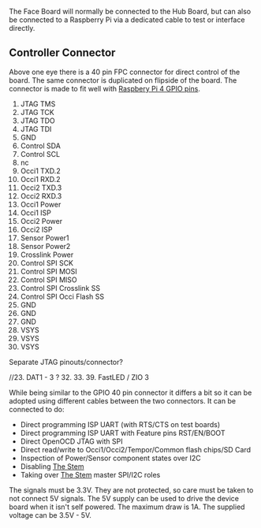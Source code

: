 The Face Board will normally be connected to the Hub Board, but can also be connected to a Raspberry Pi 
via a dedicated cable to test or interface directly.


## Controller Connector

Above one eye there is a 40 pin FPC connector for direct control of the board.
The same connector is duplicated on flipside of the board.
The connector is made to fit well with [Raspbery Pi 4 GPIO pins](https://elinux.org/RPi_BCM2711_GPIOs#I2CSL_SCL_SCLK).

1. JTAG TMS
2. JTAG TCK
3. JTAG TDO
4. JTAG TDI
5. GND
6. Control SDA
7. Control SCL
8. nc
9. Occi1 TXD.2
10. Occi1 RXD.2
11. Occi2 TXD.3
12. Occi2 RXD.3
13. Occi1 Power
14. Occi1 ISP
15. Occi2 Power
16. Occi2 ISP
17. Sensor Power1
18. Sensor Power2
19. Crosslink Power
20. Control SPI SCK
21. Control SPI MOSI
22. Control SPI MISO
23. Control SPI Crosslink SS
24. Control SPI Occi Flash SS
25.  GND
26.  GND
27.  GND
28. VSYS
29. VSYS
30. VSYS

Separate JTAG pinouts/connector?

//23. DAT1 - 3 ?
32. 
33. 
39. FastLED / ZIO 3


While being similar to the GPIO 40 pin connector it differs a bit so it can be adopted using different cables between the two connectors. It can be connected to do:

- Direct programming ISP UART (with RTS/CTS on test boards)
- Direct programming ISP UART with Feature pins RST/EN/BOOT
- Direct OpenOCD JTAG with SPI
- Direct read/write to Occi1/Occi2/Tempor/Common flash chips/SD Card
- Inspection of Power/Sensor component states over I2C
- Disabling [The Stem](./STEM.md)
- Taking over [The Stem](./STEM.md) master SPI/I2C roles

The signals must be 3.3V. They are not protected, so care must be taken to not connect 5V signals.
The 5V supply can be used to drive the device board when it isn't self powered. The maximum draw is 1A.
The supplied voltage can be 3.5V - 5V.
